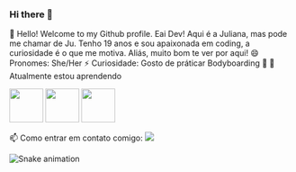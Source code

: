 ### Hi there 👋

<!--
**JulianaTeless/JulianaTeless** is a ✨ _special_ ✨ repository because its `README.md` (this file) appears on your GitHub profile.

Here are some ideas to get you started:

- 🔭 I’m currently working on ...
- 🌱 I’m currently learning ...
- 👯 I’m looking to collaborate on ...
- 🤔 I’m looking for help with ...
- 💬 Ask me about ...
- 📫 How to reach me: ...
- 😄 Pronouns: ...
- ⚡ Fun fact: ...
-->

👋 Hello! Welcome to my Github profile.
Eai Dev! Aqui é a Juliana, mas pode me chamar de Ju. Tenho 19 anos e sou apaixonada em coding, a curiosidade é o que me motiva. Aliás, muito bom te ver por aqui!
😄 Pronomes: She/Her
⚡ Curiosidade: Gosto de práticar Bodyboarding 🌊
🌱 Atualmente estou aprendendo

<img src="https://cdn.jsdelivr.net/gh/devicons/devicon/icons/php/php-original.svg" width="60" height="60" />
<img src="https://cdn.jsdelivr.net/gh/devicons/devicon/icons/oracle/oracle-original.svg" width="60" height="60"/>
<img src="https://cdn.jsdelivr.net/gh/devicons/devicon/icons/java/java-original.svg" width="60" height="60"/>


 📫 Como entrar em contato comigo: 
  <a href = "mailto:jtelessoares.jt@gmail.com"><img src="https://img.shields.io/badge/Gmail-D14836?style=for-the-badge&logo=gmail&logoColor=white" target="_blank"></a>
  
  ![Snake animation](https://github.com/seu-usuário-aqui/seu-usuário-aqui/blob/output/github-contribution-grid-snake.svg)
